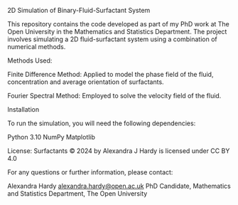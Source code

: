 2D Simulation of Binary-Fluid-Surfactant System

This repository contains the code developed as part of my PhD work at The Open University in the Mathematics and Statistics Department. The project involves simulating a 2D fluid-surfactant system using a combination of numerical methods.

Methods Used:

Finite Difference Method: Applied to model the phase field of the fluid, concentration and average orientation of surfactants.

Fourier Spectral Method: Employed to solve the velocity field of the fluid.


Installation

To run the simulation, you will need the following dependencies:

Python 3.10 NumPy Matplotlib

License: Surfactants © 2024 by Alexandra J Hardy is licensed under CC BY 4.0

For any questions or further information, please contact:

Alexandra Hardy alexandra.hardy@open.ac.uk PhD Candidate, Mathematics and Statistics Department, The Open University
